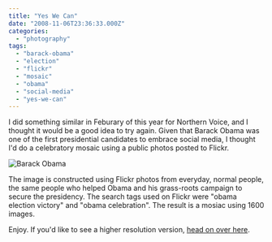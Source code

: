 ```yaml
---
title: "Yes We Can"
date: "2008-11-06T23:36:33.000Z"
categories: 
  - "photography"
tags: 
  - "barack-obama"
  - "election"
  - "flickr"
  - "mosaic"
  - "obama"
  - "social-media"
  - "yes-we-can"
---
```


<script src="http://digg.com/tools/diggthis.js" type="text/javascript"></script>

I did something similar in Feburary of this year for Northern Voice, and I thought it would be a good idea to try again. Given that Barack Obama was one of the first presidential candidates to embrace social media, I thought I'd do a celebratory mosaic using a public photos posted to Flickr.

![Barack Obama](http://farm4.static.flickr.com/3029/3009286834_2956485b93.jpg?v=0)

The image is constructed using Flickr photos from everyday, normal people, the same people who helped Obama and his grass-roots campaign to secure the presidency. The search tags used on Flickr were "obama election victory" and "obama celebration". The result is a mosiac using 1600 images.

Enjoy. If you'd like to see a higher resolution version, [head on over here](http://www.flickr.com/photos/duanestorey/3009286834/sizes/o/).
